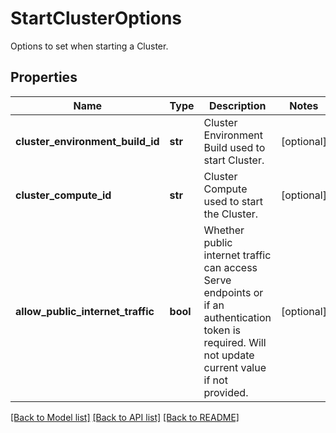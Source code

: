 # StartClusterOptions

Options to set when starting a Cluster.
## Properties
Name | Type | Description | Notes
------------ | ------------- | ------------- | -------------
**cluster_environment_build_id** | **str** | Cluster Environment Build used to start Cluster. | [optional] 
**cluster_compute_id** | **str** | Cluster Compute used to start the Cluster. | [optional] 
**allow_public_internet_traffic** | **bool** | Whether public internet traffic can access Serve endpoints or if an authentication token is required. Will not update current value if not provided. | [optional] 

[[Back to Model list]](../README.md#documentation-for-models) [[Back to API list]](../README.md#documentation-for-api-endpoints) [[Back to README]](../README.md)


